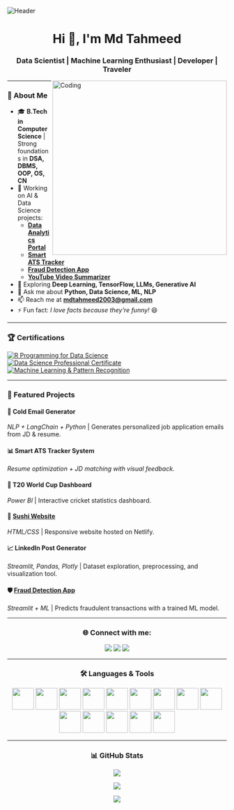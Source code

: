 ![Header](https://media.licdn.com/dms/image/v2/D5616AQFnbdPl4ctPCw/profile-displaybackgroundimage-shrink_350_1400/profile-displaybackgroundimage-shrink_350_1400/0/1731360916161?e=1736985600&v=beta&t=nvPyA5MbKDO8L5j7G75tz6w4HF8nNSAfsb9hgPyOsII)

<h1 align="center">Hi 👋, I'm Md Tahmeed</h1>
<h3 align="center">Data Scientist | Machine Learning Enthusiast | Developer | Traveler</h3>

<img align="right" alt="Coding" width="400" src="https://user-images.githubusercontent.com/55389276/140866485-8fb1c876-9a8f-4d6a-98dc-08c4981eaf70.gif">

---

### 🚀 About Me
- 🎓 **B.Tech in Computer Science** | Strong foundations in **DSA, DBMS, OOP, OS, CN**
- 🔭 Working on AI & Data Science projects:
  - **[Data Analytics Portal](#)**  
  - **[Smart ATS Tracker](#)**  
  - **[Fraud Detection App](https://frauddetection2025.streamlit.app/)**  
  - **[YouTube Video Summarizer](#)**
- 🌱 Exploring **Deep Learning, TensorFlow, LLMs, Generative AI**
- 💬 Ask me about **Python, Data Science, ML, NLP**
- 📫 Reach me at **mdtahmeed2003@gmail.com**
- ⚡ Fun fact: *I love facts because they’re funny!* 😄

---

### 🏆 Certifications
[![R Programming for Data Science](https://img.shields.io/badge/R%20Programming%20for%20Data%20Science-blue?style=for-the-badge&logo=R&logoColor=white)](#)  
[![Data Science Professional Certificate](https://img.shields.io/badge/Data%20Science%20Professional-green?style=for-the-badge&logo=googlecloud&logoColor=white)](#)  
[![Machine Learning & Pattern Recognition](https://img.shields.io/badge/Machine%20Learning%20%26%20Pattern%20Recognition-orange?style=for-the-badge&logo=tensorflow&logoColor=white)](#)  

---

### 📌 Featured Projects

#### 📧 Cold Email Generator  
_NLP + LangChain + Python_ | Generates personalized job application emails from JD & resume.  

#### 📊 Smart ATS Tracker System  
_Resume optimization + JD matching with visual feedback._  

#### 🏏 T20 World Cup Dashboard  
_Power BI_ | Interactive cricket statistics dashboard.  

#### 🍣 [Sushi Website](https://radiant-travesseiro-889002.netlify.app/)  
_HTML/CSS_ | Responsive website hosted on Netlify.  

#### 📈 LinkedIn Post Generator  
_Streamlit, Pandas, Plotly_ | Dataset exploration, preprocessing, and visualization tool.  

#### 🛡 [Fraud Detection App](https://frauddetection2025.streamlit.app/)  
_Streamlit + ML_ | Predicts fraudulent transactions with a trained ML model.  

---

<h3 align="center">🌐 Connect with me:</h3>
<p align="center">
<a href="https://twitter.com/adi0f50" target="_blank"><img src="https://img.shields.io/badge/Twitter-1DA1F2?logo=twitter&logoColor=white&style=for-the-badge" /></a>
<a href="https://linkedin.com/in/md-tahmeed-796650273" target="_blank"><img src="https://img.shields.io/badge/LinkedIn-0A66C2?logo=linkedin&logoColor=white&style=for-the-badge" /></a>
<a href="https://www.instagram.com/its_tahmeed__786?igsh=MWJiemlteTIzdmNuZg==" target="_blank"><img src="https://img.shields.io/badge/Instagram-E4405F?logo=instagram&logoColor=white&style=for-the-badge" /></a>
</p>

---

<h3 align="center">🛠 Languages & Tools</h3>
<p align="center">
  <img src="https://img.icons8.com/color/48/python.png" width="50"/>
  <img src="https://img.icons8.com/ios/50/pandas.png" width="50"/>
  <img src="https://upload.wikimedia.org/wikipedia/commons/0/05/Scikit_learn_logo_small.svg" width="50"/>
  <img src="https://seaborn.pydata.org/_images/logo-mark-lightbg.svg" width="50"/>
  <img src="https://img.icons8.com/color/48/numpy.png" width="50"/>
  <img src="https://img.icons8.com/color/48/matplotlib.png" width="50"/>
  <img src="https://img.icons8.com/color/48/tensorflow.png" width="50"/>
  <img src="https://img.icons8.com/color/48/mysql-logo.png" width="50"/>
  <img src="https://img.icons8.com/color/48/html-5--v1.png" width="50"/>
  <img src="https://img.icons8.com/color/48/css3.png" width="50"/>
  <img src="https://img.icons8.com/color/48/power-bi.png" width="50"/>
  <img src="https://img.icons8.com/color/48/git.png" width="50"/>
  <img src="https://img.icons8.com/color/48/github.png" width="50"/>
  <img src="https://streamlit.io/images/brand/streamlit-mark-color.png" width="50"/>
</p>

---

<h3 align="center">📊 GitHub Stats</h3>
<p align="center">
  <img src="https://github-readme-stats.vercel.app/api?username=mdtahmeed&show_icons=true&theme=radical" />
</p>
<p align="center">
  <img src="https://github-readme-streak-stats.herokuapp.com/?user=mdtahmeed&theme=radical" />
</p>
<p align="center">
  <img src="https://github-readme-stats.vercel.app/api/top-langs/?username=mdtahmeed&layout=compact&theme=radical" />
</p>

